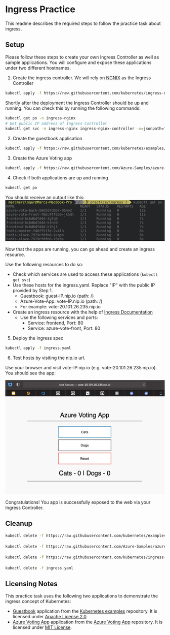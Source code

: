 # Ingress Practice

This readme describes the required steps to follow the practice task about ingress.

## Setup

Please follow these steps to create your own Ingress Controller as well as sample applications. You will configure and expose these applications under two different hostnames.

1. Create the ingress controller. We will rely on [NGNIX](https://kubernetes.github.io/ingress-nginx/deploy/) as the Ingress Controller
```bash
kubectl apply -f https://raw.githubusercontent.com/kubernetes/ingress-nginx/controller-v1.0.0/deploy/static/provider/cloud/deploy.yaml
```

Shortly after the deployment the Ingress Controller should be up and running. You can check this by running the following commands:

```bash
kubectl get po -n ingress-nginx
# Get public IP address of Ingress Controller
kubectl get svc -n ingress-nginx ingress-nginx-controller -o=jsonpath="{.status.loadBalancer.ingress[0].ip}"
```

2. Create the guestbook application

```bash
kubectl apply -f https://raw.githubusercontent.com/kubernetes/examples/master/guestbook/all-in-one/guestbook-all-in-one.yaml
```

3. Create the Azure Voting app

```bash
kubectl apply -f https://raw.githubusercontent.com/Azure-Samples/azure-voting-app-redis/master/azure-vote-all-in-one-redis.yaml
```

4. Check if both applications are up and running

```bash
kubectl get po
```

You should receive an output like this:
![Command output](ApplicationStatus.png)

Now that the apps are running, you can go ahead and create an ingress resource.

Use the following resources to do so:

- Check which services are used to access these applications (`kubectl get svc`)
- Use these hosts for the ingress.yaml. Replace "IP" with the public IP provided by Step 1.
  - Guestbook: guest-IP.nip.io (path: /)
  - Azure-Vote-App: vote-IP.nip.io (path: /)
  - For example: vote-20.101.26.235.nip.io
- Create an ingress resource with the help of [Ingress Documentation](https://kubernetes.io/docs/concepts/services-networking/ingress/)
  - Use the following services and ports:
    - Service: frontend, Port: 80
    - Service: azure-vote-front, Port: 80

5. Deploy the ingress spec

```bash
kubectl apply -f ingress.yaml
```

6. Test hosts by visiting the nip.io url.

Use your browser and visit vote-IP.nip.io (e.g. vote-20.101.26.235.nip.io). You should see the app:

![Vote App](VoteApp.png)

Congratulations! You app is successfully exposed to the web via your Ingress Controller.

## Cleanup

```bash
kubectl delete -f https://raw.githubusercontent.com/kubernetes/examples/master/guestbook/all-in-one/guestbook-all-in-one.yaml

kubectl delete -f https://raw.githubusercontent.com/Azure-Samples/azure-voting-app-redis/master/azure-vote-all-in-one-redis.yaml

kubectl delete -f https://raw.githubusercontent.com/kubernetes/ingress-nginx/controller-v1.0.0/deploy/static/provider/cloud/deploy.yaml

kubectl delete -f ingress.yaml
```

## Licensing Notes

This practice task uses the following two applications to demonstrate the ingress concept of Kubernetes:
- [Guestbook](https://github.com/kubernetes/examples/blob/master/guestbook/all-in-one/guestbook-all-in-one.yaml) application from the [Kubernetes examples](https://github.com/kubernetes/examples) repository. It is licensed under [Apache License 2.0](https://github.com/kubernetes/examples/blob/master/LICENSE).
- [Azure Voting App](https://github.com/Azure-Samples/azure-voting-app-redis/blob/master/azure-vote-all-in-one-redis.yaml) application from the [Azure Voting App](https://github.com/Azure-Samples/azure-voting-app-redis) repository. It is licensed under [MIT License](https://github.com/Azure-Samples/azure-voting-app-redis/blob/master/LICENSE).

